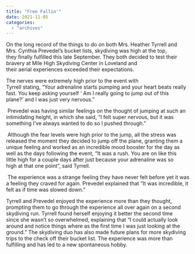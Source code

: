 ```yaml
---
title: "Free Fallin'"
date: 2021-11-05
categories: 
  - "archives"
---
```


On the long record of the things to do on both Mrs. Heather Tyrrell and Mrs. Cynthia Prevedel’s bucket lists, skydiving was high at the top, they finally fulfilled this late September. They both decided to test their bravery at Mile High Skydiving Center in Loveland and their aerial experiences exceeded their expectations. 

The nerves were extremely high prior to the event with Tyrrell stating, “Your adrenaline starts pumping and your heart beats really fast. You keep asking yourself ‘ Am I really going to jump out of this plane?’ and I was just very nervous.” 

 Prevedel was having similar feelings on the thought of jumping at such an intimidating height, in which she said, “I felt super nervous, but it was something I’ve always wanted to do so I pushed through.” 

 Although the fear levels were high prior to the jump, all the stress was released the moment they decided to jump off the plane, granting them a unique feeling and worked as an incredible mood booster for the day as well as the days following the event, “It was a rush. You are on like this little high for a couple days after just because your adrenaline was so high at that one point”, said Tyrrell. 

 The experience was a strange feeling they have never felt before yet it was a feeling they craved for again. Prevedel explained that “It was incredible, it felt as if time was slowed down.” 

Tyrrell and Prevedel enjoyed the experience more than they thought, prompting them to go through the experience all over again on a second skydiving run. Tyrrell found herself enjoying it better the second time since she wasn’t so overwhelmed, explaining that “I could actually look around and notice things where as the first time I was just looking at the ground.” The skydiving duo has also made future plans for more skydiving trips to the check off their bucket list. The experience was more than fulfilling and has led to a new spontaneous hobby.
